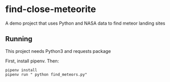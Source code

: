 # find-close-meteorite
A demo project that uses Python and NASA data to find meteor landing sites

## Running

This project needs Python3 and requests package

First, install pipenv. Then:

```
pipenv install
pipenv run " python find_meteors.py"
```
